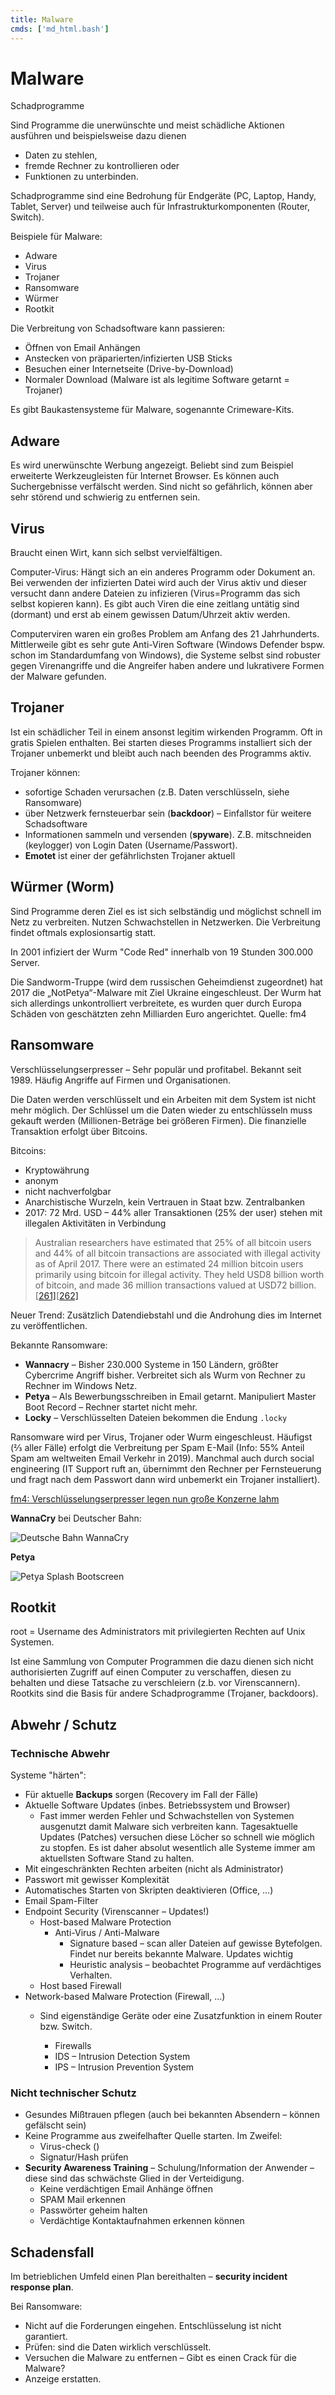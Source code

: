 ```yaml
---
title: Malware
cmds: ['md_html.bash']
---
```


# Malware

Schadprogramme

Sind Programme die unerwünschte und meist schädliche Aktionen ausführen und beispielsweise dazu dienen 

- Daten zu stehlen, 
- fremde Rechner zu kontrollieren oder 
- Funktionen zu unterbinden.

Schadprogramme sind eine Bedrohung für Endgeräte (PC, Laptop, Handy, Tablet, Server) und teilweise auch für Infrastrukturkomponenten (Router, Switch).

Beispiele für Malware:

-   Adware
-   Virus
-   Trojaner
-   Ransomware
-   Würmer
-   Rootkit



Die Verbreitung von Schadsoftware kann passieren:

- Öffnen von Email Anhängen
- Anstecken von präparierten/infizierten USB Sticks
- Besuchen einer Internetseite (Drive-by-Download)
- Normaler Download (Malware ist als legitime Software getarnt = Trojaner)



Es gibt Baukastensysteme für Malware, sogenannte Crimeware-Kits.



## Adware

Es wird unerwünschte Werbung angezeigt. Beliebt sind zum Beispiel erweiterte Werkzeugleisten für Internet Browser. Es können auch Suchergebnisse verfälscht werden. Sind nicht so gefährlich, können aber sehr störend und schwierig zu entfernen sein.



## Virus

Braucht einen Wirt, kann sich selbst vervielfältigen.

Computer-Virus: Hängt sich an ein anderes Programm oder Dokument an. Bei verwenden der infizierten Datei wird auch der Virus aktiv und dieser versucht dann andere Dateien zu infizieren (Virus=Programm das sich selbst kopieren kann). Es gibt auch Viren die eine zeitlang untätig sind (dormant) und erst ab einem gewissen Datum/Uhrzeit aktiv werden.

Computerviren waren ein großes Problem am Anfang des 21 Jahrhunderts. Mittlerweile gibt es sehr gute Anti-Viren Software (Windows Defender bspw. schon im Standardumfang von Windows), die Systeme selbst sind robuster gegen Virenangriffe und die Angreifer haben andere und lukrativere Formen der Malware gefunden.



## Trojaner

Ist ein schädlicher Teil in einem ansonst legitim wirkenden Programm. Oft in gratis Spielen enthalten. Bei starten dieses Programms installiert sich der Trojaner unbemerkt und bleibt auch nach beenden des Programms aktiv. 

Trojaner können:

-   sofortige Schaden verursachen (z.B. Daten verschlüsseln, siehe Ransomware)
-   über Netzwerk fernsteuerbar sein (**backdoor**) – Einfallstor für weitere Schadsoftware
-   Informationen sammeln und versenden (**spyware**). Z.B. mitschneiden (keylogger) von Login Daten (Username/Passwort).
-   **Emotet** ist einer der gefährlichsten Trojaner aktuell



## Würmer (Worm)

Sind Programme deren Ziel es ist sich selbständig und möglichst schnell im Netz zu verbreiten. Nutzen Schwachstellen in Netzwerken. Die Verbreitung findet oftmals explosionsartig statt. 

In 2001 infiziert der Wurm "Code Red" innerhalb von 19 Stunden 300.000 Server.

Die Sandworm-Truppe (wird dem russischen Geheimdienst zugeordnet) hat 2017 die „NotPetya“-Malware mit Ziel Ukraine eingeschleust. Der Wurm hat sich allerdings unkontrolliert verbreitete, es wurden quer durch Europa Schäden von geschätzten zehn Milliarden Euro angerichtet. Quelle: fm4



## Ransomware

Verschlüsselungserpresser – Sehr populär und profitabel. Bekannt seit 1989. Häufig Angriffe auf Firmen und Organisationen.

Die Daten werden verschlüsselt und ein Arbeiten mit dem System ist nicht mehr möglich. Der Schlüssel um die Daten wieder zu entschlüsseln muss gekauft werden (Millionen-Beträge bei größeren Firmen). Die finanzielle Transaktion erfolgt über Bitcoins.

Bitcoins:

- Kryptowährung
- anonym
- nicht nachverfolgbar
- Anarchistische Wurzeln, kein Vertrauen in Staat bzw. Zentralbanken
- 2017: 72 Mrd. USD – 44% aller Transaktionen (25% der user)  stehen mit illegalen Aktivitäten in Verbindung

> Australian researchers have estimated that 25% of all bitcoin users and 44% of all bitcoin transactions are associated with illegal activity as of April 2017. There were an estimated 24 million bitcoin users primarily using bitcoin for illegal activity. They held USD8 billion worth of bitcoin, and made 36 million transactions valued at  USD​72 billion.[[261\]](https://en.wikipedia.org/wiki/Bitcoin#cite_note-SDB1-275)[[262\]](https://en.wikipedia.org/wiki/Bitcoin#cite_note-SDB2-276)

Neuer Trend: Zusätzlich Datendiebstahl und die Androhung dies im Internet zu veröffentlichen.

Bekannte Ransomware: 

- **Wannacry** – Bisher 230.000 Systeme in 150 Ländern, größter Cybercrime Angriff bisher. Verbreitet sich als Wurm von Rechner zu Rechner im Windows Netz.
- **Petya** – Als Bewerbungsschreiben in Email getarnt. Manipuliert Master Boot Record – Rechner startet nicht mehr.
- **Locky** – Verschlüsselten Dateien bekommen die Endung `.locky`

Ransomware wird per Virus, Trojaner oder Wurm eingeschleust. Häufigst (⅔ aller Fälle) erfolgt die Verbreitung per Spam E-Mail (Info: 55% Anteil Spam am weltweiten Email Verkehr in 2019). Manchmal auch durch social engineering (IT Support ruft an, übernimmt den Rechner per Fernsteuerung und fragt nach dem Passwort dann wird unbemerkt ein Trojaner installiert).

[fm4: Verschlüsselungserpresser legen nun große Konzerne lahm](https://fm4.orf.at/stories/3007764/)

**WannaCry** bei Deutscher Bahn:

![Deutsche Bahn WannaCry](fig/urn-newsml-dpa-com-20090101-170515-99-453992-large-4-3.jpg)



**Petya**

![Petya Splash Bootscreen](fig/2017_Petya_cyberattack_screenshot-9686313.jpg)





## Rootkit

root = Username des Administrators mit privilegierten Rechten auf Unix Systemen.

Ist eine Sammlung von Computer Programmen die dazu dienen sich nicht authorisierten Zugriff auf einen Computer zu verschaffen, diesen zu behalten und diese Tatsache zu verschleiern (z.b. vor Virenscannern). Rootkits sind die Basis für andere Schadprogramme (Trojaner, backdoors).



## Abwehr / Schutz

### Technische Abwehr

Systeme "härten":

- Für aktuelle **Backups** sorgen (Recovery im Fall der Fälle)
- Aktuelle Software Updates (inbes. Betriebssystem und Browser)
  - Fast immer werden Fehler und Schwachstellen von Systemen ausgenutzt damit Malware sich verbreiten kann. Tagesaktuelle Updates (Patches) versuchen diese Löcher so schnell wie möglich zu stopfen. Es ist daher absolut wesentlich alle Systeme immer am aktuellsten Software Stand zu halten.
- Mit eingeschränkten Rechten arbeiten (nicht als Administrator)
- Passwort mit gewisser Komplexität
- Automatisches Starten von Skripten deaktivieren (Office, ...)
- Email Spam-Filter
- Endpoint Security (Virenscanner – Updates!)
  - Host-based Malware Protection
    - Anti-Virus / Anti-Malware
      - Signature based – scan aller Dateien auf gewisse Bytefolgen. Findet nur bereits bekannte Malware. Updates wichtig
      - Heuristic analysis – beobachtet Programme auf verdächtiges Verhalten.
  - Host based Firewall
- Network-based Malware Protection (Firewall, ...)
  - Sind eigenständige Geräte oder eine Zusatzfunktion in einem Router bzw. Switch.

      - Firewalls
      - IDS – Intrusion Detection System
      - IPS – Intrusion Prevention System



### Nicht technischer Schutz

- Gesundes Mißtrauen pflegen (auch bei bekannten Absendern – können gefälscht sein)
- Keine Programme aus zweifelhafter Quelle starten. Im Zweifel:
  - Virus-check ([](https://www.virustotal.com/))
  - Signatur/Hash prüfen
- **Security Awareness Training** – Schulung/Information der Anwender – diese sind das schwächste Glied in der Verteidigung.
  - Keine verdächtigen Email Anhänge öffnen
  - SPAM Mail erkennen
  - Passwörter geheim halten
  - Verdächtige Kontaktaufnahmen erkennen können



## Schadensfall

Im betrieblichen Umfeld einen Plan bereithalten – **security incident response plan**.

Bei Ransomware:

- Nicht auf die Forderungen eingehen. Entschlüsselung ist nicht garantiert. 
- Prüfen: sind die Daten wirklich verschlüsselt. 
- Versuchen die Malware zu entfernen – Gibt es einen Crack für die Malware?
- Anzeige erstatten.

